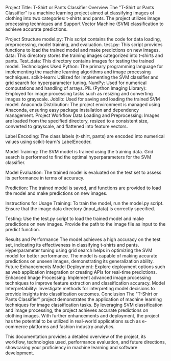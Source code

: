 Project Title: T-Shirt or Pants Classifier
Overview
The "T-Shirt or Pants Classifier" is a machine learning project aimed at classifying images of clothing into two categories: t-shirts and pants. The project utilizes image processing techniques and Support Vector Machine (SVM) classification to achieve accurate predictions.

Project Structure
model.py: This script contains the code for data loading, preprocessing, model training, and evaluation.
test.py: This script provides functions to load the trained model and make predictions on new images.
data: This directory stores the training images categorized into t-shirts and pants.
Test_data: This directory contains images for testing the trained model.
Technologies Used
Python: The primary programming language for implementing the machine learning algorithms and image processing techniques.
scikit-learn: Utilized for implementing the SVM classifier and grid search for hyperparameter tuning.
NumPy: Used for numerical computations and handling of arrays.
PIL (Python Imaging Library): Employed for image processing tasks such as resizing and converting images to grayscale.
Joblib: Used for saving and loading the trained SVM model.
Anaconda Distribution: The project environment is managed using Anaconda, ensuring easy package installation and dependency management.
Project Workflow
Data Loading and Preprocessing: Images are loaded from the specified directory, resized to a consistent size, converted to grayscale, and flattened into feature vectors.

Label Encoding: The class labels (t-shirt, pants) are encoded into numerical values using scikit-learn's LabelEncoder.

Model Training: The SVM model is trained using the training data. Grid search is performed to find the optimal hyperparameters for the SVM classifier.

Model Evaluation: The trained model is evaluated on the test set to assess its performance in terms of accuracy.

Prediction: The trained model is saved, and functions are provided to load the model and make predictions on new images.

Instructions for Usage
Training: To train the model, run the model.py script. Ensure that the image data directory (input_data) is correctly specified.

Testing: Use the test.py script to load the trained model and make predictions on new images. Provide the path to the image file as input to the predict function.

Results and Performance
The model achieves a high accuracy on the test set, indicating its effectiveness in classifying t-shirts and pants.
Hyperparameter tuning using grid search helps in optimizing the SVM model for better performance.
The model is capable of making accurate predictions on unseen images, demonstrating its generalization ability.
Future Enhancements
Model Deployment: Explore deployment options such as web application integration or creating APIs for real-time predictions.
Enhanced Image Processing: Implement advanced image processing techniques to improve feature extraction and classification accuracy.
Model Interpretability: Investigate methods for interpreting model decisions to provide insights into classification outcomes.
Conclusion
The "T-Shirt or Pants Classifier" project demonstrates the application of machine learning techniques for image classification tasks. By leveraging SVM classification and image processing, the project achieves accurate predictions on clothing images. With further enhancements and deployment, the project has the potential to be utilized in real-world applications such as e-commerce platforms and fashion industry analytics.

This documentation provides a detailed overview of the project, its workflow, technologies used, performance evaluation, and future directions, showcasing your proficiency in machine learning and software development.
